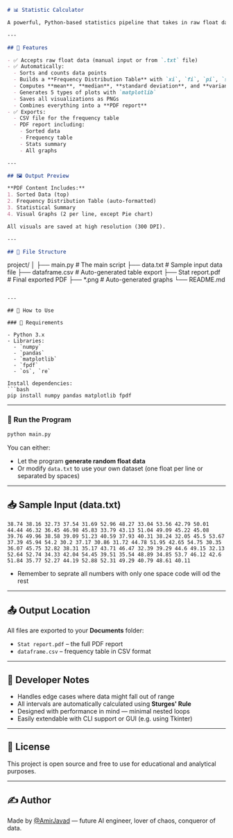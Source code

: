 ```markdown
# 📊 Statistic Calculator

A powerful, Python-based statistics pipeline that takes in raw float data, builds a full frequency distribution table, calculates statistical values (mean, median, standard deviation, variance), generates visualizations (line, bar, histogram, scatter, pie), and exports it all into a clean PDF report.

---

## 🔧 Features

- ✅ Accepts raw float data (manual input or from `.txt` file)
- ✅ Automatically:
  - Sorts and counts data points
  - Builds a **Frequency Distribution Table** with `xi`, `fi`, `pi`, `si`
  - Computes **mean**, **median**, **standard deviation**, and **variance**
  - Generates 5 types of plots with `matplotlib`
  - Saves all visualizations as PNGs
  - Combines everything into a **PDF report**
- ✅ Exports:
  - CSV file for the frequency table
  - PDF report including:
    - Sorted data
    - Frequency table
    - Stats summary
    - All graphs

---

## 🖼️ Output Preview

**PDF Content Includes:**
1. Sorted Data (top)
2. Frequency Distribution Table (auto-formatted)
3. Statistical Summary
4. Visual Graphs (2 per line, except Pie chart)

All visuals are saved at high resolution (300 DPI).

---

## 📁 File Structure

```

project/
│
├── main.py               # The main script
├── data.txt              # Sample input data file
├── dataframe.csv         # Auto-generated table export
├── Stat report.pdf       # Final exported PDF
├── \*.png                 # Auto-generated graphs
└── README.md

````

---

## 🧪 How to Use

### 📌 Requirements

- Python 3.x
- Libraries:
  - `numpy`
  - `pandas`
  - `matplotlib`
  - `fpdf`
  - `os`, `re`

Install dependencies:
```bash
pip install numpy pandas matplotlib fpdf
````

---

### 🚀 Run the Program

```bash
python main.py
```

You can either:

* Let the program **generate random float data**
* Or modify `data.txt` to use your own dataset (one float per line or separated by spaces)

---

## 📥 Sample Input (data.txt)

```
38.74 38.16 32.73 37.54 31.69 52.96 48.27 33.04 53.56 42.79 50.01 44.44 46.32 36.45 46.98 45.83 33.79 43.13 51.04 49.09 45.22 45.08 39.76 49.96 38.58 39.09 51.23 40.59 37.93 40.31 38.24 32.05 45.5 53.67 37.39 45.94 54.2 30.2 37.17 30.86 31.72 44.78 51.95 42.65 54.75 30.35 36.07 45.75 32.82 38.31 35.17 43.71 46.47 32.39 39.29 44.6 49.15 32.13 52.64 52.74 34.33 42.04 54.45 39.51 35.54 48.89 34.85 53.7 46.12 42.6 51.84 35.77 52.27 44.19 52.88 52.31 49.29 40.79 48.61 40.11

```
* Remember to seprate all numbers with only one space code will od the rest 
---

## 📤 Output Location

All files are exported to your **Documents** folder:

* `Stat report.pdf` – the full PDF report
* `dataframe.csv` – frequency table in CSV format

---

## 🧠 Developer Notes

* Handles edge cases where data might fall out of range
* All intervals are automatically calculated using **Sturges' Rule**
* Designed with performance in mind — minimal nested loops
* Easily extendable with CLI support or GUI (e.g. using Tkinter)

---

## 📜 License

This project is open source and free to use for educational and analytical purposes.

---

## ✍️ Author

Made by [@AmirJavad](https://github.com/your-username) — future AI engineer, lover of chaos, conqueror of data.

